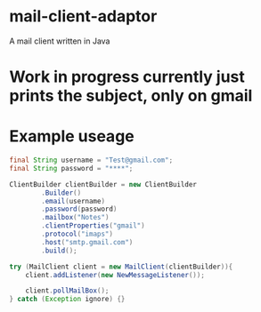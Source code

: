 # mail-client-adaptor
A mail client written in Java

# Work in progress currently just prints the subject, only on gmail

# Example useage

```java
final String username = "Test@gmail.com";
final String password = "****";

ClientBuilder clientBuilder = new ClientBuilder
        .Builder()
        .email(username)
        .password(password)
        .mailbox("Notes")
        .clientProperties("gmail")
        .protocol("imaps")
        .host("smtp.gmail.com")
        .build();

try (MailClient client = new MailClient(clientBuilder)){
    client.addListener(new NewMessageListener());

    client.pollMailBox();
} catch (Exception ignore) {}

```
